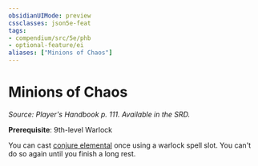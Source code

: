 ```yaml
---
obsidianUIMode: preview
cssclasses: json5e-feat
tags:
- compendium/src/5e/phb
- optional-feature/ei
aliases: ["Minions of Chaos"]
---
```

# Minions of Chaos
*Source: Player's Handbook p. 111. Available in the SRD.*  

**Prerequisite**: 9th-level Warlock

You can cast [conjure elemental](4-Resources/Compendium/spells/conjure-elemental.md) once using a warlock spell slot. You can't do so again until you finish a long rest.